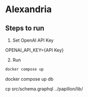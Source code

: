 # Alexandria

## Steps to run

1. Set OpenAI API Key

OPENAI_API_KEY={API Key}

2. Run
```bash
docker compose up
```

docker compose up db

cp src/schema.graphql ../papillon/lib/

